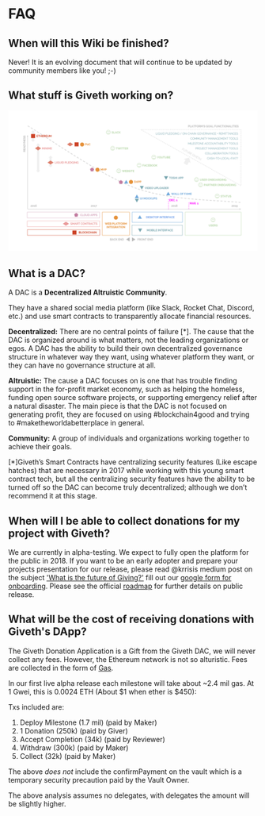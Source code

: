 # FAQ

## When will this Wiki be finished?

Never! It is an evolving document that will continue to be updated by community members like you! ;-)

## What stuff is Giveth working on?

![Giveth Timeline](../images/giveth-timeline.svg)

## What is a DAC?

A DAC is a **Decentralized Altruistic Community**.

They have a shared social media platform (like Slack, Rocket Chat, Discord, etc.) and use smart contracts to transparently allocate financial resources.

**Decentralized:** There are no central points of failure [*]. The cause that the DAC is organized around is what matters, not the leading organizations or egos. A DAC has the ability to build their own decentralized governance structure in whatever way they want, using whatever platform they want, or they can have no governance structure at all.

**Altruistic:** The cause a DAC focuses on is one that has trouble finding support in the for-profit market economy, such as helping the homeless, funding open source software projects, or supporting emergency relief after a natural disaster. The main piece is that the DAC is not focused on generating profit, they are focused on using #blockchain4good and trying to #maketheworldabetterplace in general.

**Community:** A group of individuals and organizations working together to achieve their goals.

[\*]Giveth’s Smart Contracts have centralizing security features (Like escape hatches) that are necessary in 2017 while working with this young smart contract tech, but all the centralizing security features have the ability to be turned off so the DAC can become truly decentralized; although we don’t recommend it at this stage.

<!--
## DAO Eth and Etc rescue
If you came to Giveth because the internet was referring you here to rescue your DAO tokens from the dissolved DAO, please refer to our [DAO rescue minisite](https://dao.giveth.io) for help. You should be able to get through the whole process with our collection of links on the minisite. If you still have questions, please ask in our [Slack](http://slack.giveth.io)-->

## When will I be able to collect donations for my project with Giveth?

We are currently in alpha-testing. We expect to fully open the platform for the public in 2018. If you want to be an early adopter and prepare your projects presentation for our release, please read @krrisis medium post on the subject ['What is the future of Giving?'](https://medium.com/giveth/what-is-the-future-of-giving-d50446b0a0e4) fill out our [google form for onboarding](https://goo.gl/forms/jvdg6FDeT8Mel4VE2). Please see the official [roadmap](product-roadmap) for further details on public release.

## What will be the cost of receiving donations with Giveth's DApp?

The Giveth Donation Application is a Gift from the Giveth DAC, we will never collect any fees. However, the Ethereum network is not so alturistic. Fees are collected in the form of [Gas](https://myetherwallet.github.io/knowledge-base/gas/what-is-gas-ethereum.html).   

In our first live alpha release each milestone will take about ~2.4 mil gas. At 1 Gwei, this is 0.0024 ETH (About $1 when ether is $450):
  
Txs included are:
1. Deploy Milestone (1.7 mil) (paid by Maker)
2. 1 Donation (250k) (paid by Giver)
3. Accept Completion (34k) (paid by Reviewer)
4. Withdraw (300k) (paid by Maker)
5. Collect (32k) (paid by Maker)

The above *does not* include the confirmPayment on the vault which is a temporary security precaution paid by the Vault Owner.

The above analysis assumes no delegates, with delegates the amount will be slightly higher.

